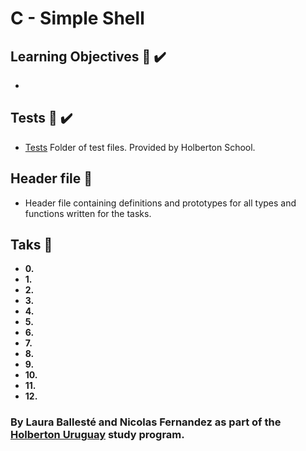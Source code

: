 # C - Simple Shell

## Learning Objectives :page_with_curl: :heavy_check_mark:

*

## Tests :file_folder: :heavy_check_mark:

* [Tests]() Folder of test files. Provided by Holberton School.

## Header file :page_with_curl:

* []() Header file containing definitions and prototypes for all types and functions written for the tasks.

## Taks :page_with_curl:

* **0.** []()
* **1.** []()
* **2.** []()
* **3.** []()
* **4.** []()
* **5.** []()
* **6.** []()
* **7.** []()
* **8.** []()
* **9.** []()
* **10.** []()
* **11.** []()
* **12.** []()


### By Laura Ballesté and Nicolas Fernandez as part of the [Holberton Uruguay](https://holbertonschool.uy/) study program.
